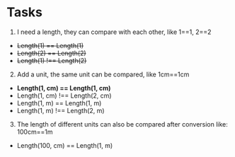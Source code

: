 # Tasks

1. I need a length, they can compare with each other, like 1==1, 2==2
- ~~Length(1) == Length(1)~~
- ~~Length(2) == Length(2)~~
- ~~Length(1) !== Length(2)~~

2. Add a unit, the same unit can be compared, like 1cm==1cm
- **Length(1, cm) == Length(1, cm)**
- Length(1, cm) !== Length(2, cm)
- Length(1, m) == Length(1, m)
- Length(1, m) !== Length(2, m)

3. The length of different units can also be compared after conversion like: 100cm==1m
- Length(100, cm) == Length(1, m)
